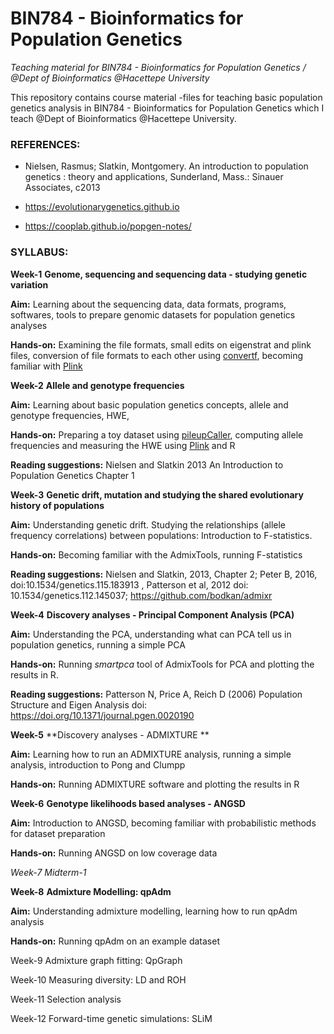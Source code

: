# **BIN784 - Bioinformatics for Population Genetics** 



*Teaching material for BIN784 - Bioinformatics for Population Genetics /  @Dept of Bioinformatics @Hacettepe University*

This repository contains course material -files for teaching basic population genetics analysis in BIN784 - 
Bioinformatics for Population Genetics which I teach @Dept of Bioinformatics @Hacettepe University.

### **REFERENCES:**

- Nielsen, Rasmus; Slatkin, Montgomery. An introduction to population genetics : theory and applications, Sunderland, Mass.: Sinauer Associates, c2013

- https://evolutionarygenetics.github.io

- https://cooplab.github.io/popgen-notes/ 


### **SYLLABUS:**

**Week-1**  **Genome, sequencing and sequencing data - studying genetic variation**

**Aim:** Learning about the sequencing data, data formats, programs, softwares, tools to prepare genomic datasets for population genetics analyses

**Hands-on:** Examining the file formats, small edits on eigenstrat and plink files, conversion of file formats to each other using [convertf](https://github.com/DReichLab/AdmixTools/blob/master/convertf/README), becoming familiar with [Plink](https://zzz.bwh.harvard.edu/plink/index.shtml)

**Week-2** **Allele and genotype frequencies**

**Aim:** Learning about basic population genetics concepts, allele and genotype frequencies, HWE, 

**Hands-on:** Preparing a toy dataset using [pileupCaller](https://github.com/stschiff/sequenceTools), computing allele frequencies and measuring the HWE using [Plink](https://zzz.bwh.harvard.edu/plink/index.shtml) and R

**Reading suggestions:** Nielsen and Slatkin 2013 An Introduction to Population Genetics Chapter 1

**Week-3** **Genetic drift, mutation and studying the shared evolutionary history of populations**

**Aim:** Understanding genetic drift. Studying the relationships (allele frequency correlations) between populations: Introduction to F-statistics.

**Hands-on:** Becoming familiar with the AdmixTools, running F-statistics

**Reading suggestions:** Nielsen and Slatkin, 2013, Chapter 2; Peter B, 2016, doi:10.1534/genetics.115.183913
, Patterson et al, 2012 doi: 10.1534/genetics.112.145037; https://github.com/bodkan/admixr

**Week-4**  **Discovery analyses - Principal Component Analysis (PCA)**

**Aim:** Understanding the PCA, understanding what can PCA tell us in population genetics, running a simple PCA

**Hands-on:** Running _smartpca_ tool of AdmixTools for PCA and plotting the results in R.

**Reading suggestions:** Patterson N, Price A, Reich D (2006) Population Structure and Eigen Analysis doi: https://doi.org/10.1371/journal.pgen.0020190

**Week-5**  **Discovery analyses - ADMIXTURE **

**Aim:** Learning how to run an ADMIXTURE analysis, running a simple analysis, introduction to Pong and Clumpp

**Hands-on:** Running ADMIXTURE software and plotting the results in R

**Week-6**  **Genotype likelihoods based analyses - ANGSD**

**Aim:**  Introduction to ANGSD, becoming familiar with probabilistic methods for dataset preparation

**Hands-on:** Running ANGSD on low coverage data

_Week-7  Midterm-1_

**Week-8**  **Admixture Modelling: qpAdm**

**Aim:**  Understanding admixture modelling, learning how to run qpAdm analysis

**Hands-on:** Running qpAdm on an example dataset

Week-9  Admixture graph fitting: QpGraph

Week-10  Measuring diversity: LD and ROH

Week-11 Selection analysis

Week-12 Forward-time genetic simulations: SLiM
